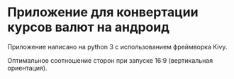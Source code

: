 # Приложение для конвертации курсов валют на андроид
Приложение написано на python 3 с использованием фреймворка Kivy.

Оптимальное соотношение сторон при запуске 16:9 (вертикальная ориентация).
